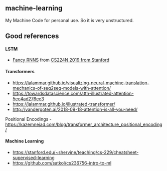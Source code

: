 ## machine-learning
My Machine Code for personal use. So it is very unstructured. 

## Good references

#### LSTM
- [Fancy RNNS](https://web.stanford.edu/class/archive/cs/cs224n/cs224n.1194/slides/cs224n-2019-lecture07-fancy-rnn.pdf) from [CS224N 2019 from Stanford](https://web.stanford.edu/class/archive/cs/cs224n/cs224n.1194/)

#### Transformers
 - https://jalammar.github.io/visualizing-neural-machine-translation-mechanics-of-seq2seq-models-with-attention/
 - https://towardsdatascience.com/attn-illustrated-attention-5ec4ad276ee3
 - https://jalammar.github.io/illustrated-transformer/
 - http://vandergoten.ai/2018-09-18-attention-is-all-you-need/
 
Positional Encodings - https://kazemnejad.com/blog/transformer_architecture_positional_encoding/

#### Machine Learning
- https://stanford.edu/~shervine/teaching/cs-229/cheatsheet-supervised-learning
- https://github.com/satkol/cs236756-intro-to-ml


